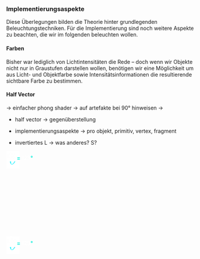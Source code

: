
### Implementierungsaspekte
Diese Überlegungen  bilden die Theorie hinter grundlegenden Beleuchtungstechniken.
Für die Implementierung sind noch weitere Aspekte zu beachten, die wir im folgenden beleuchten wollen.

#### Farben

Bisher war lediglich von Lichtintensitäten die Rede – doch wenn wir Objekte nicht nur in Graustufen darstellen wollen, benötigen wir eine Möglichkeit um aus Licht- und Objektfarbe sowie Intensitätsinformationen die resultierende sichtbare Farbe zu bestimmen.



#### Half Vector
-> einfacher phong shader
-> auf artefakte bei 90° hinweisen
->
* half vector -> gegenüberstellung

* implementierungsaspekte
-> pro objekt, primitiv, vertex, fragment
* invertiertes L -> was anderes? S?


<div align="center" id = "canvasContainer" style = "position: relative; width:min(760px,100%)" width="760" height="340" >
    <svg class="zdog-canvas-half-vector" id="zdog-canvas-half-vector" width="760" height="340">
    <div id = "theta" style = "position:absolute; top: 0"><img src = "theta.png" width = 35></div>
    <div id = "alpha" style = "position:absolute; top: 0"><img src = "alpha.png" width = 30></div>
    <div id = "normal" style = "position:absolute; top: 0; font-weight: 900"><b>N</b></div>
    <div id = "light" style = "position:absolute; top: 0; font-weight: 900; color:#d62ea7"><b>L</b></div>
    <div id = "reflection" style = "position:absolute; top: 0; font-weight: 900; color:#d62ea7"><b>R</b></div>
    <div id = "view" style = "position:absolute; top: 0; font-weight: 900; color:#0ceedb"><b>V</b></div>
    <div id = "alphaLabel" style = "position:absolute; top: 0; font-weight: 700; color:#0ceedb"><img src = "alpha.png" width = 25> = <div id = "alphaValue" style = "display: inline; color:#ffffff">123</div>°</div>
</svg>
</div>

<div align="center" id = "canvasHalfVectorContainer" style = "position: relative; width:min(760px,100%)" width="760" height="340" >
    <svg class="zdog-canvas-half-vector2" id="zdog-canvas-half-vector2" width="760" height="340">
    <div id = "theta2" style = "position:absolute; top: 0"><img src = "theta.png" width = 35></div>
    <div id = "alpha2" style = "position:absolute; top: 0"><img src = "alpha.png" width = 30></div>
    <div id = "normal2" style = "position:absolute; top: 0; font-weight: 900"><b>N</b></div>
    <div id = "light2" style = "position:absolute; top: 0; font-weight: 900; color:#d62ea7"><b>L</b></div>
    <!--<div id = "reflection2" style = "position:absolute; top: 0; font-weight: 900; color:#d62ea7"><b>R</b></div>-->
    <div id = "view2" style = "position:absolute; top: 0; font-weight: 900; color:#0ceedb"><b>V</b></div>
    <div id = "halfVector" style = "position:absolute; top: 0; font-weight: 900; color:#06776b"><b>H</b></div>
    <div id = "alphaLabel2" style = "position:absolute; top: 0; font-weight: 700; color:#0ceedb"><img src = "alpha.png" width = 25> = <div id = "alphaValue2" style = "display: inline; color:#ffffff">123</div>°</div>
</svg>
</div>

<!--<iframe src="https://codesandbox.io/embed/amazing-sun-27mwhg?fontsize=14&hidenavigation=1&theme=dark"
     style="width:100%; height:700px; border:0; border-radius: 4px; overflow:hidden;"
     title="amazing-sun-27mwhg"
     allow="accelerometer; ambient-light-sensor; camera; encrypted-media; geolocation; gyroscope; hid; microphone; midi; payment; usb; vr; xr-spatial-tracking"
     sandbox="allow-forms allow-modals allow-popups allow-presentation allow-same-origin allow-scripts"
     scrolling = "no"
   ></iframe>-->

<div class="col">
    <canvas class="embed-responsive-item w-100" id="canvas"></canvas>
</div>


<div align="center">
    <svg class="zdog-slider" id="zdog-slider" width="760" height="100"></svg>
</div>

